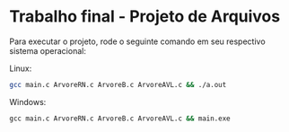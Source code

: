 # Trabalho final - Projeto de Arquivos

Para executar o projeto, rode o seguinte comando em seu respectivo sistema operacional:

Linux:

```bash
gcc main.c ArvoreRN.c ArvoreB.c ArvoreAVL.c && ./a.out 
```

Windows:

```cmd
gcc main.c ArvoreRN.c ArvoreB.c ArvoreAVL.c && main.exe
```